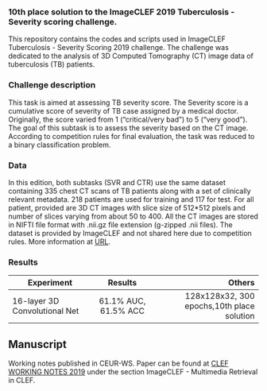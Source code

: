 ### 10th place solution to the ImageCLEF 2019 Tuberculosis - Severity scoring challenge.

This repository contains the codes and scripts used in ImageCLEF Tuberculosis - Severity Scoring 2019 challenge. The challenge was dedicated to the analysis of 3D Computed Tomography (CT) image data of tuberculosis (TB) patients.

### Challenge description
This task is aimed at assessing TB severity score. The Severity score is a cumulative score of severity of TB case assigned by a medical doctor. Originally, the score varied from 1 (“critical/very bad”) to 5 (“very good”). The goal of this subtask is to assess the severity based on the CT image. According to competition rules for final evaluation, the task was reduced to a binary classification problem.

### Data

In this edition, both subtasks (SVR and CTR) use the same dataset containing 335 chest CT scans of TB patients along with a set of clinically relevant metadata. 218 patients are used for training and 117 for test. For all patient, provided are 3D CT images with slice size of 512*512 pixels and number of slices varying from about 50 to 400. All the CT images are stored in NIFTI file format with .nii.gz file extension (g-zipped .nii files). The dataset is provided by ImageCLEF and not shared here due to competition rules. More information at [URL](https://www.imageclef.org/2019/medical/tuberculosis). 

### Results


| Experiment        | Results           | Others  |
| ------------- |:-------------:| -----:|
| 16-layer 3D Convolutional Net | 61.1% AUC, 61.5% ACC | 128x128x32, 300 epochs,10th place solution |

## Manuscript

Working notes published in CEUR-WS. Paper can be found at [CLEF WORKING NOTES 2019](http://www.dei.unipd.it/~ferro/CLEF-WN-Drafts/CLEF2019/) under the section ImageCLEF - Multimedia Retrieval in CLEF.



